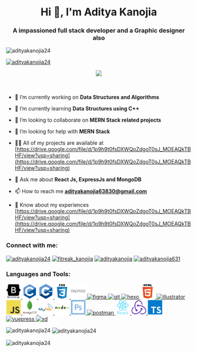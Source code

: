 <h1 align="center">Hi 👋, I'm Aditya Kanojia</h1>
<h3 align="center">A impassioned full stack developer and a Graphic designer also</h3>

<p align="left"> <img src="https://komarev.com/ghpvc/?username=adityakanojia24&label=Profile%20views&color=0e75b6&style=flat" alt="adityakanojia24" /> </p>

<p align="left"> <a href="https://github.com/ryo-ma/github-profile-trophy"><img src="https://github-profile-trophy.vercel.app/?username=adityakanojia24" alt="adityakanojia24" /></a> </p>

<p align="center">
  <img src="https://clipart-library.com/images/rcnre8X9i.gif" />
</p>

<p align="left"> <a href="https://twitter.com/" target="blank"><img src="https://img.shields.io/twitter/follow/?logo=twitter&style=for-the-badge" alt="" /></a> </p>

- 🔭 I’m currently working on **Data Structures and Algorithms**

- 🌱 I’m currently learning **Data Structures using C++**

- 👯 I’m looking to collaborate on **MERN Stack related projects**

- 🤝 I’m looking for help with **MERN Stack**

- 👨‍💻 All of my projects are available at [https://drive.google.com/file/d/1p9h9t0fsDXWQoZdgoT0sJ_MOEAQkTBHF/view?usp=sharing](https://drive.google.com/file/d/1p9h9t0fsDXWQoZdgoT0sJ_MOEAQkTBHF/view?usp=sharing)

- 💬 Ask me about **React Js, ExpressJs and MongoDB**

- 📫 How to reach me **adityakanojia63830@gmail.com**

- 📄 Know about my experiences [https://drive.google.com/file/d/1p9h9t0fsDXWQoZdgoT0sJ_MOEAQkTBHF/view?usp=sharing](https://drive.google.com/file/d/1p9h9t0fsDXWQoZdgoT0sJ_MOEAQkTBHF/view?usp=sharing)

<h3 align="left">Connect with me:</h3>
<p align="left">
<a href="https://linkedin.com/in/adityakanojia24" target="blank"><img align="center" src="https://raw.githubusercontent.com/rahuldkjain/github-profile-readme-generator/master/src/images/icons/Social/linked-in-alt.svg" alt="adityakanojia24" height="30" width="40" /></a>
<a href="https://instagram.com/fitreak_kanojia" target="blank"><img align="center" src="https://raw.githubusercontent.com/rahuldkjain/github-profile-readme-generator/master/src/images/icons/Social/instagram.svg" alt="fitreak_kanojia" height="30" width="40" /></a>
<a href="https://www.codechef.com/users/adityakanojia" target="blank"><img align="center" src="https://cdn.jsdelivr.net/npm/simple-icons@3.1.0/icons/codechef.svg" alt="adityakanojia" height="30" width="40" /></a>
<a href="https://www.hackerrank.com/adityakanojia631" target="blank"><img align="center" src="https://raw.githubusercontent.com/rahuldkjain/github-profile-readme-generator/master/src/images/icons/Social/hackerrank.svg" alt="adityakanojia631" height="30" width="40" /></a>
</p>

<h3 align="left">Languages and Tools:</h3>
<p align="left"> <a href="https://getbootstrap.com" target="_blank" rel="noreferrer"> <img src="https://raw.githubusercontent.com/devicons/devicon/master/icons/bootstrap/bootstrap-plain-wordmark.svg" alt="bootstrap" width="40" height="40"/> </a> <a href="https://www.cprogramming.com/" target="_blank" rel="noreferrer"> <img src="https://raw.githubusercontent.com/devicons/devicon/master/icons/c/c-original.svg" alt="c" width="40" height="40"/> </a> <a href="https://www.w3schools.com/cpp/" target="_blank" rel="noreferrer"> <img src="https://raw.githubusercontent.com/devicons/devicon/master/icons/cplusplus/cplusplus-original.svg" alt="cplusplus" width="40" height="40"/> </a> <a href="https://www.w3schools.com/css/" target="_blank" rel="noreferrer"> <img src="https://raw.githubusercontent.com/devicons/devicon/master/icons/css3/css3-original-wordmark.svg" alt="css3" width="40" height="40"/> </a> <a href="https://expressjs.com" target="_blank" rel="noreferrer"> <img src="https://raw.githubusercontent.com/devicons/devicon/master/icons/express/express-original-wordmark.svg" alt="express" width="40" height="40"/> </a> <a href="https://www.figma.com/" target="_blank" rel="noreferrer"> <img src="https://www.vectorlogo.zone/logos/figma/figma-icon.svg" alt="figma" width="40" height="40"/> </a> <a href="https://git-scm.com/" target="_blank" rel="noreferrer"> <img src="https://www.vectorlogo.zone/logos/git-scm/git-scm-icon.svg" alt="git" width="40" height="40"/> </a> <a href="hexo.io/" target="_blank" rel="noreferrer"> <img src="https://www.vectorlogo.zone/logos/hexoio/hexoio-icon.svg" alt="hexo" width="40" height="40"/> </a> <a href="https://www.w3.org/html/" target="_blank" rel="noreferrer"> <img src="https://raw.githubusercontent.com/devicons/devicon/master/icons/html5/html5-original-wordmark.svg" alt="html5" width="40" height="40"/> </a> <a href="https://www.adobe.com/in/products/illustrator.html" target="_blank" rel="noreferrer"> <img src="https://www.vectorlogo.zone/logos/adobe_illustrator/adobe_illustrator-icon.svg" alt="illustrator" width="40" height="40"/> </a> <a href="https://developer.mozilla.org/en-US/docs/Web/JavaScript" target="_blank" rel="noreferrer"> <img src="https://raw.githubusercontent.com/devicons/devicon/master/icons/javascript/javascript-original.svg" alt="javascript" width="40" height="40"/> </a> <a href="https://www.mongodb.com/" target="_blank" rel="noreferrer"> <img src="https://raw.githubusercontent.com/devicons/devicon/master/icons/mongodb/mongodb-original-wordmark.svg" alt="mongodb" width="40" height="40"/> </a> <a href="https://www.mysql.com/" target="_blank" rel="noreferrer"> <img src="https://raw.githubusercontent.com/devicons/devicon/master/icons/mysql/mysql-original-wordmark.svg" alt="mysql" width="40" height="40"/> </a> <a href="https://nodejs.org" target="_blank" rel="noreferrer"> <img src="https://raw.githubusercontent.com/devicons/devicon/master/icons/nodejs/nodejs-original-wordmark.svg" alt="nodejs" width="40" height="40"/> </a> <a href="https://www.photoshop.com/en" target="_blank" rel="noreferrer"> <img src="https://raw.githubusercontent.com/devicons/devicon/master/icons/photoshop/photoshop-line.svg" alt="photoshop" width="40" height="40"/> </a> <a href="https://postman.com" target="_blank" rel="noreferrer"> <img src="https://www.vectorlogo.zone/logos/getpostman/getpostman-icon.svg" alt="postman" width="40" height="40"/> </a> <a href="https://reactjs.org/" target="_blank" rel="noreferrer"> <img src="https://raw.githubusercontent.com/devicons/devicon/master/icons/react/react-original-wordmark.svg" alt="react" width="40" height="40"/> </a> <a href="https://redux.js.org" target="_blank" rel="noreferrer"> <img src="https://raw.githubusercontent.com/devicons/devicon/master/icons/redux/redux-original.svg" alt="redux" width="40" height="40"/> </a> <a href="https://www.typescriptlang.org/" target="_blank" rel="noreferrer"> <img src="https://raw.githubusercontent.com/devicons/devicon/master/icons/typescript/typescript-original.svg" alt="typescript" width="40" height="40"/> </a> <a href="https://vuepress.vuejs.org/" target="_blank" rel="noreferrer"> <img src="https://raw.githubusercontent.com/AliasIO/wappalyzer/master/src/drivers/webextension/images/icons/VuePress.svg" alt="vuepress" width="40" height="40"/> </a> <a href="https://www.adobe.com/products/xd.html" target="_blank" rel="noreferrer"> <img src="https://cdn.worldvectorlogo.com/logos/adobe-xd.svg" alt="xd" width="40" height="40"/> </a> </p>

<p><img align="left" src="https://github-readme-stats.vercel.app/api/top-langs?username=adityakanojia24&show_icons=true&locale=en&layout=compact" alt="adityakanojia24" /></p>

<p>&nbsp;<img align="center" src="https://github-readme-stats.vercel.app/api?username=adityakanojia24&show_icons=true&locale=en" alt="adityakanojia24" /></p>

<p><img align="center" src="https://github-readme-streak-stats.herokuapp.com/?user=adityakanojia24&" alt="adityakanojia24" /></p>

